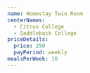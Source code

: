 ```yaml
---
name: Homestay Twin Room
centerNames:
  - Citrus College
  - Saddleback College
priceDetails:
  price: 250
  payPeriod: weekly
mealsPerWeek: 16
---
```

